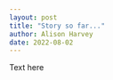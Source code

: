 ```yaml
---
layout: post
title: "Story so far..."
author: Alison Harvey
date: 2022-08-02
---
```

Text here